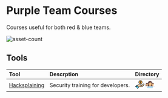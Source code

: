 # Purple Team Courses

Courses useful for both red & blue teams.

![asset-count](https://img.shields.io/badge/Tools%20%26%20Resources%20Available-1-3c85d4?style=for-the-badge)




## Tools

| Tool | Descrption | Directory |
| :--- | :--- | :--- |
| [Hacksplaining](https://www.hacksplaining.com/) | Security training for developers. | ![freemium-service](../icons/freemium-service.png) ![register-profile](../icons/register-profile.png) |
